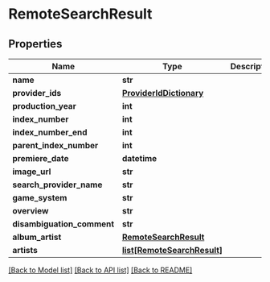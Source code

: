 # RemoteSearchResult

## Properties
Name | Type | Description | Notes
------------ | ------------- | ------------- | -------------
**name** | **str** |  | [optional] 
**provider_ids** | [**ProviderIdDictionary**](ProviderIdDictionary.md) |  | [optional] 
**production_year** | **int** |  | [optional] 
**index_number** | **int** |  | [optional] 
**index_number_end** | **int** |  | [optional] 
**parent_index_number** | **int** |  | [optional] 
**premiere_date** | **datetime** |  | [optional] 
**image_url** | **str** |  | [optional] 
**search_provider_name** | **str** |  | [optional] 
**game_system** | **str** |  | [optional] 
**overview** | **str** |  | [optional] 
**disambiguation_comment** | **str** |  | [optional] 
**album_artist** | [**RemoteSearchResult**](RemoteSearchResult.md) |  | [optional] 
**artists** | [**list[RemoteSearchResult]**](RemoteSearchResult.md) |  | [optional] 

[[Back to Model list]](../README.md#documentation-for-models) [[Back to API list]](../README.md#documentation-for-api-endpoints) [[Back to README]](../README.md)

